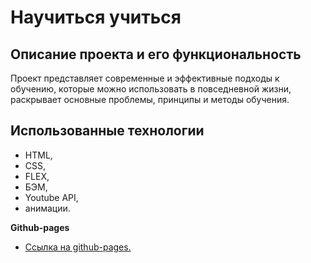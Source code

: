 # Научиться учиться

## Описание проекта и его функциональность

Проект представляет современные и эффективные подходы к обучению,
которые можно использовать в повседневной жизни, раскрывает основные
проблемы, принципы и методы обучения.

## Использованные технологии

- HTML,
- CSS,
- FLEX,
- БЭМ,
- Youtube API,
- анимации.

**Github-pages**

- [Ссылка на github-pages.](https://stern-ritter.github.io/how-to-learn/)
